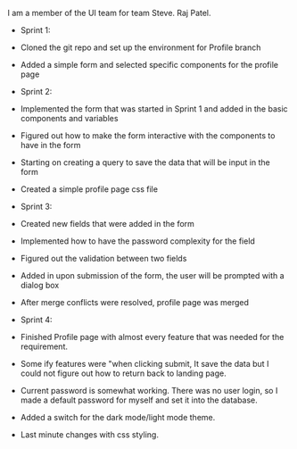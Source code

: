 I am a member of the UI team for team Steve. Raj Patel.

- Sprint 1:
- Cloned the git repo and set up the environment for Profile branch
- Added a simple form and selected specific components for the profile page

- Sprint 2:
- Implemented the form that was started in Sprint 1 and added in the basic components and variables
- Figured out how to make the form interactive with the components to have in the form
- Starting on creating a query to save the data that will be input in the form
- Created a simple profile page css file

- Sprint 3:
- Created new fields that were added in the form
- Implemented how to have the password complexity for the field
- Figured out the validation between two fields
- Added in upon submission of the form, the user will be prompted with a dialog box
- After merge conflicts were resolved, profile page was merged

- Sprint 4:
- Finished Profile page with almost every feature that was needed for the requirement.
- Some ify features were "when clicking submit, It save the data but I could not figure out how to return back to landing page.
- Current password is somewhat working. There was no user login, so I made a default password for myself and set it into the database.
- Added a switch for the dark mode/light mode theme.
- Last minute changes with css styling.



